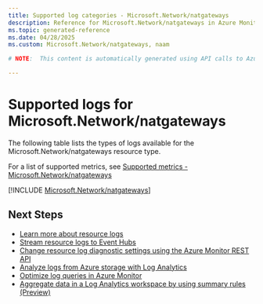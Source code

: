 ```yaml
---
title: Supported log categories - Microsoft.Network/natgateways
description: Reference for Microsoft.Network/natgateways in Azure Monitor Logs.
ms.topic: generated-reference
ms.date: 04/28/2025
ms.custom: Microsoft.Network/natgateways, naam

# NOTE:  This content is automatically generated using API calls to Azure. Any edits made on these files will be overwritten in the next run of the script. 

---
```





# Supported logs for Microsoft.Network/natgateways  
The following table lists the types of logs available for the Microsoft.Network/natgateways resource type.
  
  
  
For a list of supported metrics, see [Supported metrics - Microsoft.Network/natgateways](../supported-metrics/microsoft-network-natgateways-metrics.md)  
  

  
[!INCLUDE [Microsoft.Network/natgateways](~/reusable-content/ce-skilling/azure/includes/azure-monitor/reference/logs/microsoft-network-natgateways-logs-include.md)]  
  

## Next Steps

* [Learn more about resource logs](/azure/azure-monitor/essentials/platform-logs-overview)
* [Stream resource logs to Event Hubs](/azure/azure-monitor/essentials/resource-logs#send-to-azure-event-hubs)
* [Change resource log diagnostic settings using the Azure Monitor REST API](/rest/api/monitor/diagnosticsettings)
* [Analyze logs from Azure storage with Log Analytics](/azure/azure-monitor/essentials/resource-logs#send-to-log-analytics-workspace)
* [Optimize log queries in Azure Monitor](/azure/azure-monitor/logs/query-optimization)
* [Aggregate data in a Log Analytics workspace by using summary rules (Preview)](/azure/azure-monitor/logs/summary-rules)